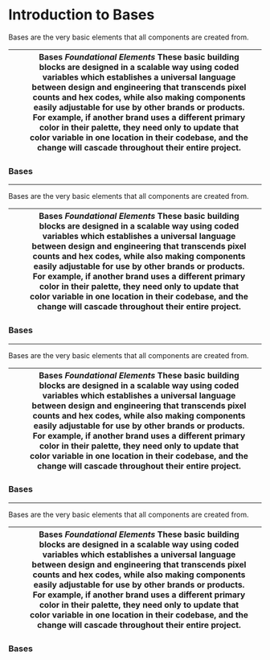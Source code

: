 # Introduction to Bases

Bases are the very basic elements that all components are created from.

|     |     | **Bases** _Foundational Elements_ These basic building blocks are designed in a scalable way using coded variables which establishes a universal language between design and engineering that transcends pixel counts and hex codes, while also making components easily adjustable for use by other brands or products. For example, if another brand uses a different primary color in their palette, they need only to update that color variable in one location in their codebase, and the change will cascade throughout their entire project. |     |
| --- | --- | ---------------------------------------------------------------------------------------------------------------------------------------------------------------------------------------------------------------------------------------------------------------------------------------------------------------------------------------------------------------------------------------------------------------------------------------------------------------------------------------------------------------------------------------------------- | --- |

### Bases

---

Bases are the very basic elements that all components are created from.

|     |     | **Bases** _Foundational Elements_ These basic building blocks are designed in a scalable way using coded variables which establishes a universal language between design and engineering that transcends pixel counts and hex codes, while also making components easily adjustable for use by other brands or products. For example, if another brand uses a different primary color in their palette, they need only to update that color variable in one location in their codebase, and the change will cascade throughout their entire project. |     |
| --- | --- | ---------------------------------------------------------------------------------------------------------------------------------------------------------------------------------------------------------------------------------------------------------------------------------------------------------------------------------------------------------------------------------------------------------------------------------------------------------------------------------------------------------------------------------------------------- | --- |

### Bases

---

Bases are the very basic elements that all components are created from.

|     |     | **Bases** _Foundational Elements_ These basic building blocks are designed in a scalable way using coded variables which establishes a universal language between design and engineering that transcends pixel counts and hex codes, while also making components easily adjustable for use by other brands or products. For example, if another brand uses a different primary color in their palette, they need only to update that color variable in one location in their codebase, and the change will cascade throughout their entire project. |     |
| --- | --- | ---------------------------------------------------------------------------------------------------------------------------------------------------------------------------------------------------------------------------------------------------------------------------------------------------------------------------------------------------------------------------------------------------------------------------------------------------------------------------------------------------------------------------------------------------- | --- |

### Bases

---

Bases are the very basic elements that all components are created from.

|     |     | **Bases** _Foundational Elements_ These basic building blocks are designed in a scalable way using coded variables which establishes a universal language between design and engineering that transcends pixel counts and hex codes, while also making components easily adjustable for use by other brands or products. For example, if another brand uses a different primary color in their palette, they need only to update that color variable in one location in their codebase, and the change will cascade throughout their entire project. |     |
| --- | --- | ---------------------------------------------------------------------------------------------------------------------------------------------------------------------------------------------------------------------------------------------------------------------------------------------------------------------------------------------------------------------------------------------------------------------------------------------------------------------------------------------------------------------------------------------------- | --- |

### Bases

